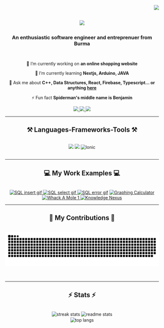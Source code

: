 <img align="right" src="https://visitor-badge.laobi.icu/badge?page_id=czLad.czLad" />

<h1 align="center">
    <img src="https://readme-typing-svg.herokuapp.com/?font=Freckle+Face&size=29&center=true&vCenter=true&&color=528AAE&width=500&height=70&duration=3900&lines=HELLO+THERE!+👋;+I'M+MIN+PHONE+MYAT+ZAW+(ZAC)!;" />
</h1>

<h3 align="center">An enthusiastic software engineer and entreprenuer from Burma</h3>

<br/>

<div align="center">
 
 🔭 I’m currently working on **an online shopping website**
 
 🌱 I’m currently learning **Nextjs, Arduino, JAVA**

💬 Ask me about **C++, Data Structures, React, Firebase, Typescript... or anything [here](https://github.com/czLad/czLad/issues)**

⚡ Fun fact **Spiderman's middle name is Benjamin**

 </div>

 <div align="center"> 
  <a href="mailto:myatzawowl@gmail.com">
    <img src="https://img.shields.io/badge/Gmail-333333?style=for-the-badge&logo=gmail&logoColor=red" />
  </a>
  <a href="https://linkedin.com/in/min-phone-myat-zaw" >
    <img src="https://img.shields.io/badge/LinkedIn-0077B5?style=for-the-badge&logo=linkedin&logoColor=white" target="_blank" />
  </a>
  <a href="https://github.com/czLad" >
     <img src="https://img.shields.io/badge/Portfolio-FF5722?style=for-the-badge&logo=todoist&logoColor=white"  target="_blank" /> <!-- sqlite, safari, google-chrome are other good icon options -->
  </a>




</div>

 <hr/>
 
<h2 align="center">⚒️ Languages-Frameworks-Tools ⚒️</h2>
<br/>
<div align="center">
    <img src="https://skillicons.dev/icons?i=cpp,c,python,typescript,react,html,css,vscode,github,figma,bootstrap,tailwind,git,r" />
    <img src="https://skillicons.dev/icons?i=nodejs,javascript,express,firebase,mongodb,mysql,postgresql,java,nextjs,arduino,electron" />
    <img src="https://upload.wikimedia.org/wikipedia/commons/d/d1/Ionic_Logo.svg" alt="Ionic" width="40" height="40" /><br>
</div>

<br/>
<hr/>

<div align="center">
  <h2>💻 My Work Examples 💻</h2>

  <br>
  <a href="https://github.com/czLad/cs8_finalProject_SQL_Database">
      <img src="https://github.com/czLad/czLad/assets/111596851/7699ae38-14fb-4f58-80ff-12b4aa7902e5" alt="SQL insert gif" width="250" height="75"/>
  </a><a href="https://github.com/czLad/cs8_finalProject_SQL_Database">
      <img src="https://github.com/czLad/czLad/assets/111596851/0b4e7538-e469-46a7-b3aa-57713005d1e4" alt="SQL select gif" width="250" height="100"/>
  </a><a href="https://github.com/czLad/cs8_finalProject_SQL_Database">
      <img src="https://github.com/czLad/czLad/assets/111596851/720f1764-401c-4d3f-b21b-d04be07c5c35" alt="SQL error gif" width="250" height="100"/></a>
  <a href="https://github.com/czLad/cs3a_finalProject_GraphingCalculator">
      <img src="https://github.com/czLad/czLad/assets/111596851/ca3fe13e-8277-4e0c-a5c2-4898ef24b2c3" alt="Graphing Calculator" width="150" height="120"/>
  </a><a href="https://github.com/czLad/cs2_finalProject_whackAMole">
      <img src="https://github.com/czLad/czLad/assets/111596851/3dac8d1b-0269-4668-b730-859efde5867a" alt="Whack A Mole 1" width="150" height="120"/>
  </a>
  <a href="https://github.com/PCC-Forum-App/React-Video-App">
      <img src="https://github.com/czLad/czLad/assets/111596851/d36dc586-56e2-4ee8-b6d8-275896d427a4" alt="Knowledge Nexus" width="200" height="120"/>
  </a>
  
</div>

<hr/>


<div align="center">
  <h2>🐍 My Contributions 🐍</h2>

  <br>
  <picture>
  <source
    media="(prefers-color-scheme: dark)"
    srcset="https://raw.githubusercontent.com/czLad/czLad/output/github-contribution-grid-snake-dark.svg"
  />
  <source
    media="(prefers-color-scheme: light)"
    srcset="https://raw.githubusercontent.com/czLad/czLad/output/github-contribution-grid-snake.svg"
  />
  <img
    alt="github contribution grid snake animation"
    src="https://raw.githubusercontent.com/platane/snk/output/github-contribution-grid-snake.svg"
  />
  </picture>
  <br/><br/><br/>
</div>

<hr/>

<h2 align="center">⚡ Stats ⚡</h2>
<br>
<div align=center>
  <img width=390 src="https://github-readme-streak-stats-nu-khaki.vercel.app?user=czLad&theme=react" alt="streak stats"/>
  <img width=390 src="https://github-readme-stats.vercel.app/api?username=czLad&count_private=true&show_icons=true&theme=react&rank_icon=github&border_radius=10" alt="readme stats" />
  <br/>
  <img width=325 align="center" src="https://github-readme-stats.vercel.app/api/top-langs/?username=czLad&hide=HTML&langs_count=8&layout=compact&theme=react&border_radius=10&size_weight=0.5&count_weight=0.5&exclude_repo=github-readme-stats" alt="top langs" />
</div>

<br/><br/>

<!--
**czLad/czLad** is a ✨ _special_ ✨ repository because its `README.md` (this file) appears on your GitHub profile.

Here are some ideas to get you started:

- 🔭 I’m currently working on ...
- 🌱 I’m currently learning ...
- 👯 I’m looking to collaborate on ...
- 🤔 I’m looking for help with ...
- 💬 Ask me about ...
- 📫 How to reach me: ...
- 😄 Pronouns: ...
- ⚡ Fun fact: ...
-->
